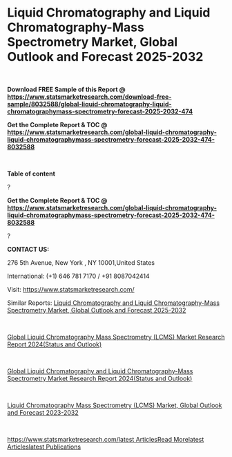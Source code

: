 <h1>Liquid Chromatography and Liquid Chromatography-Mass Spectrometry Market, Global Outlook and Forecast 2025-2032</h1><br/><p><strong>Download FREE Sample of this Report @ <a href="https://www.statsmarketresearch.com/download-free-sample/8032588/global-liquid-chromatography-liquid-chromatographymass-spectrometry-forecast-2025-2032-474">https://www.statsmarketresearch.com/download-free-sample/8032588/global-liquid-chromatography-liquid-chromatographymass-spectrometry-forecast-2025-2032-474</a></strong></p>
 
 
 
 <div><b>Get the Complete Report & TOC @ <a href="https://www.statsmarketresearch.com/global-liquid-chromatography-liquid-chromatographymass-spectrometry-forecast-2025-2032-474-8032588">https://www.statsmarketresearch.com/global-liquid-chromatography-liquid-chromatographymass-spectrometry-forecast-2025-2032-474-8032588</a></b></div>
 
 
 
 <p><br />
 
 <b>Table of content</b></p>
 
 
 
 <p>? </p>
 
 
 
 <div><b>Get the Complete Report & TOC @ <a href="https://www.statsmarketresearch.com/global-liquid-chromatography-liquid-chromatographymass-spectrometry-forecast-2025-2032-474-8032588">https://www.statsmarketresearch.com/global-liquid-chromatography-liquid-chromatographymass-spectrometry-forecast-2025-2032-474-8032588</a></b></div>
 
 
 
 <p>? </p>
 
 
 
 <p><b>CONTACT US:</b><br />
 
 276 5th Avenue, New York , NY 10001,United States<br />
 
 International: (+1) 646 781 7170 / +91 8087042414<br />
 
 Visit: <a href="https://www.statsmarketresearch.com/">https://www.statsmarketresearch.com/</a><br />
 
 Similar Reports: <a href="https://www.statsmarketresearch.com/global-liquid-chromatography-liquid-chromatographymass-spectrometry-forecast-2025-2032-474-8032588">Liquid Chromatography and Liquid Chromatography-Mass Spectrometry Market, Global Outlook and Forecast 2025-2032</a><br />
 
 <br />
 
 <a href="https://www.statsmarketresearch.com/global-liquid-chromatography-liquid-chromatographymass-spectrometry-forecast-2025-2032-474-8032588">Global Liquid Chromatography Mass Spectrometry (LCMS) Market Research Report 2024(Status and Outlook)</a><br />
 
 <br />
 
 <a href="https://www.statsmarketresearch.com/global-liquid-chromatography-liquid-chromatographymass-spectrometry-forecast-2025-2032-474-8032588">Global Liquid Chromatography and Liquid Chromatography-Mass Spectrometry Market Research Report 2024(Status and Outlook)</a><br />
 
 <br />
 
 <a href="https://www.statsmarketresearch.com/global-liquid-chromatography-liquid-chromatographymass-spectrometry-forecast-2025-2032-474-8032588">Liquid Chromatography Mass Spectrometry (LCMS) Market, Global Outlook and Forecast 2023-2032</a><br />
 
 <br />
 
 <a href="https://gyeongbokgung.com">https://www.statsmarketresearch.com/</a><a href="https://hallyeomaritime.com">latest Articles</a><a href="https://jingwansa.com">Read More</a><a href="https://nguoiviet.jp/">latest Articles</a><a href="https://www.intelmarketresearch.com/">latest Publications</a></p>